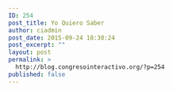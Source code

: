 ```yaml
---
ID: 254
post_title: Yo Quiero Saber
author: ciadmin
post_date: 2015-09-24 18:30:24
post_excerpt: ""
layout: post
permalink: >
  http://blog.congresointeractivo.org/?p=254
published: false
---
```

